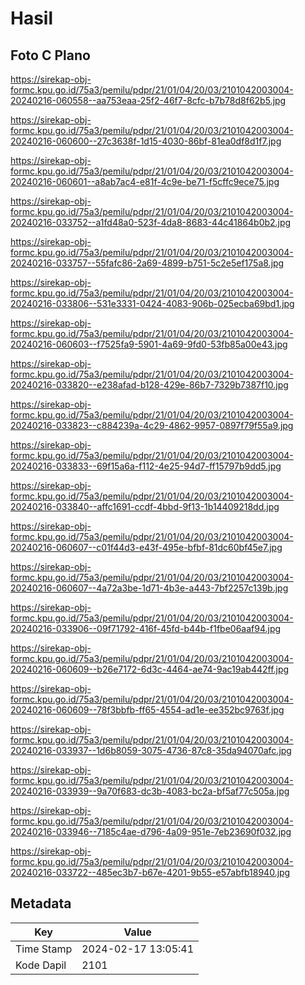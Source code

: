 # Hasil

## Foto C Plano

https://sirekap-obj-formc.kpu.go.id/75a3/pemilu/pdpr/21/01/04/20/03/2101042003004-20240216-060558--aa753eaa-25f2-46f7-8cfc-b7b78d8f62b5.jpg

https://sirekap-obj-formc.kpu.go.id/75a3/pemilu/pdpr/21/01/04/20/03/2101042003004-20240216-060600--27c3638f-1d15-4030-86bf-81ea0df8d1f7.jpg

https://sirekap-obj-formc.kpu.go.id/75a3/pemilu/pdpr/21/01/04/20/03/2101042003004-20240216-060601--a8ab7ac4-e81f-4c9e-be71-f5cffc9ece75.jpg

https://sirekap-obj-formc.kpu.go.id/75a3/pemilu/pdpr/21/01/04/20/03/2101042003004-20240216-033752--a1fd48a0-523f-4da8-8683-44c41864b0b2.jpg

https://sirekap-obj-formc.kpu.go.id/75a3/pemilu/pdpr/21/01/04/20/03/2101042003004-20240216-033757--55fafc86-2a69-4899-b751-5c2e5ef175a8.jpg

https://sirekap-obj-formc.kpu.go.id/75a3/pemilu/pdpr/21/01/04/20/03/2101042003004-20240216-033806--531e3331-0424-4083-906b-025ecba69bd1.jpg

https://sirekap-obj-formc.kpu.go.id/75a3/pemilu/pdpr/21/01/04/20/03/2101042003004-20240216-060603--f7525fa9-5901-4a69-9fd0-53fb85a00e43.jpg

https://sirekap-obj-formc.kpu.go.id/75a3/pemilu/pdpr/21/01/04/20/03/2101042003004-20240216-033820--e238afad-b128-429e-86b7-7329b7387f10.jpg

https://sirekap-obj-formc.kpu.go.id/75a3/pemilu/pdpr/21/01/04/20/03/2101042003004-20240216-033823--c884239a-4c29-4862-9957-0897f79f55a9.jpg

https://sirekap-obj-formc.kpu.go.id/75a3/pemilu/pdpr/21/01/04/20/03/2101042003004-20240216-033833--69f15a6a-f112-4e25-94d7-ff15797b9dd5.jpg

https://sirekap-obj-formc.kpu.go.id/75a3/pemilu/pdpr/21/01/04/20/03/2101042003004-20240216-033840--affc1691-ccdf-4bbd-9f13-1b14409218dd.jpg

https://sirekap-obj-formc.kpu.go.id/75a3/pemilu/pdpr/21/01/04/20/03/2101042003004-20240216-060607--c01f44d3-e43f-495e-bfbf-81dc60bf45e7.jpg

https://sirekap-obj-formc.kpu.go.id/75a3/pemilu/pdpr/21/01/04/20/03/2101042003004-20240216-060607--4a72a3be-1d71-4b3e-a443-7bf2257c139b.jpg

https://sirekap-obj-formc.kpu.go.id/75a3/pemilu/pdpr/21/01/04/20/03/2101042003004-20240216-033906--09f71792-416f-45fd-b44b-f1fbe06aaf94.jpg

https://sirekap-obj-formc.kpu.go.id/75a3/pemilu/pdpr/21/01/04/20/03/2101042003004-20240216-060609--b26e7172-6d3c-4464-ae74-9ac19ab442ff.jpg

https://sirekap-obj-formc.kpu.go.id/75a3/pemilu/pdpr/21/01/04/20/03/2101042003004-20240216-060609--78f3bbfb-ff65-4554-ad1e-ee352bc9763f.jpg

https://sirekap-obj-formc.kpu.go.id/75a3/pemilu/pdpr/21/01/04/20/03/2101042003004-20240216-033937--1d6b8059-3075-4736-87c8-35da94070afc.jpg

https://sirekap-obj-formc.kpu.go.id/75a3/pemilu/pdpr/21/01/04/20/03/2101042003004-20240216-033939--9a70f683-dc3b-4083-bc2a-bf5af77c505a.jpg

https://sirekap-obj-formc.kpu.go.id/75a3/pemilu/pdpr/21/01/04/20/03/2101042003004-20240216-033946--7185c4ae-d796-4a09-951e-7eb23690f032.jpg

https://sirekap-obj-formc.kpu.go.id/75a3/pemilu/pdpr/21/01/04/20/03/2101042003004-20240216-033722--485ec3b7-b67e-4201-9b55-e57abfb18940.jpg


## Metadata

| Key        | Value               |
| ---------- | ------------------- |
| Time Stamp | 2024-02-17 13:05:41 |
| Kode Dapil | 2101                |




